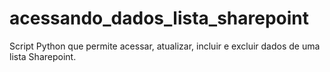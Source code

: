 # acessando_dados_lista_sharepoint
Script Python que permite acessar, atualizar, incluir e excluir dados de uma lista Sharepoint.
